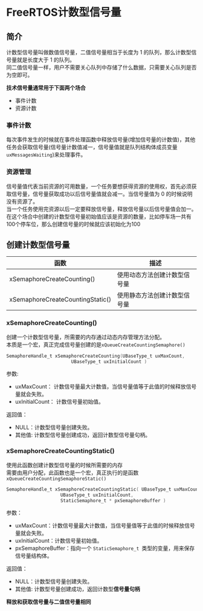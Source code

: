 # FreeRTOS计数型信号量
## 简介
计数型信号量叫做数值信号量，二值信号量相当于长度为 1 的队列，那么计数型信号量就是长度大于 1 的队列。  
同二值信号量一样，用户不需要关心队列中存储了什么数据，只需要关心队列是否为空即可。  

**技术信号量通常用于下面两个场合**  
+ 事件计数
+ 资源计数

### 事件计数
每次事件发生的时候就在事件处理函数中释放信号量(增加信号量的计数值)，其他任务会获取信号量(信号量计数值减一，信号量值就是队列结构体成员变量`uxMessagesWaiting`)来处理事件。

### 资源管理
信号量值代表当前资源的可用数量，一个任务要想获得资源的使用权，首先必须获取信号量，信号量获取成功以后信号量值就会减一。当信号量值为 0 的时候说明没有资源了。  
当一个任务使用完资源以后一定要释放信号量，释放信号量以后信号量值会加一。
在这个场合中创建的计数型信号量初始值应该是资源的数量，比如停车场一共有100个停车位，那么创建信号量的时候就应该初始化为100

## 创建计数型信号量
| 函数                             | 描述                         |
| -------------------------------- | ---------------------------- |
| xSemaphoreCreateCounting()       | 使用动态方法创建计数型信号量 |
| xSemaphoreCreateCountingStatic() | 使用静态方法创建计数型信号量 | 

### xSemaphoreCreateCounting()
创建一个计数型信号量，所需要的内存通过动态内存管理方法分配。  
本质是一个宏，真正完成信号量创建的是`xQueueCreateCountingSemaphore()`

```c
SemaphoreHandle_t xSemaphoreCreateCounting(UBaseType_t uxMaxCount,
						UBaseType_t uxInitialCount )
```
参数:  
+ uxMaxCount：  计数信号量最大计数值，当信号量值等于此值的时候释放信号量就会失败。
+ uxInitialCount：  计数信号量初始值。

返回值：
+ NULL：计数型信号量创建失败。
+ 其他值: 计数型信号量创建成功，返回计数型信号量句柄。

### xSemaphoreCreateCountingStatic()
使用此函数创建计数型信号量的时候所需要的内存    
需要由用户分配，此函数也是一个宏，真正执行的是函数  
`xQueueCreateCountingSemaphoreStatic()`
```c
SemaphoreHandle_t xSemaphoreCreateCountingStatic( UBaseType_t uxMaxCount,
					UBaseType_t uxInitialCount,
					StaticSemaphore_t * pxSemaphoreBuffer )
```
参数：
+ uxMaxCount：计数信号量最大计数值，当信号量值等于此值的时候释放信号量就会失败。
+ uxInitialCount：计数信号量初始值。
+ pxSemaphoreBuffer：指向一个 `StaticSemaphore_t `类型的变量，用来保存信号量结构体。

返回值：
+ NULL：计数型信号量创建失败。
+ 其他值: 计数型号量创建成功，返回计数型**信号量句柄**

**释放和获取信号量与二值信号量相同**

